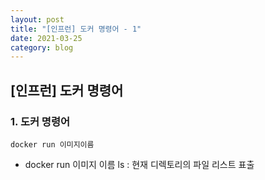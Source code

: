 ```yaml
---
layout: post
title: "[인프런] 도커 명령어 - 1"
date: 2021-03-25
category: blog
---
```


## [인프런] 도커 명령어 


### 1. 도커 명령어

```
docker run 이미지이름
```

- docker run 이미지 이름 ls : 현재 디렉토리의 파일 리스트 표출



